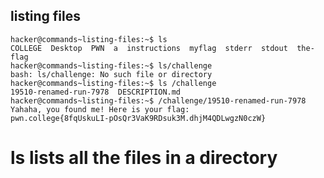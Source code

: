 ## listing files
    hacker@commands~listing-files:~$ ls
    COLLEGE  Desktop  PWN  a  instructions  myflag  stderr  stdout  the-flag
    hacker@commands~listing-files:~$ ls/challenge
    bash: ls/challenge: No such file or directory
    hacker@commands~listing-files:~$ ls /challenge
    19510-renamed-run-7978  DESCRIPTION.md
    hacker@commands~listing-files:~$ /challenge/19510-renamed-run-7978
    Yahaha, you found me! Here is your flag:
    pwn.college{8fqUskuLI-pOsQr3VaK9RDsuk3M.dhjM4QDLwgzN0czW}
# ls lists all the files in a directory 
    
